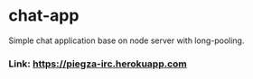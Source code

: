 # chat-app
Simple chat application base on node server with long-pooling. 
### Link: https://piegza-irc.herokuapp.com
